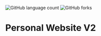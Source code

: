 ![GitHub language count](https://img.shields.io/github/languages/count/SkipPharaoh/v2?color=ff0000&style=plastic)
![GitHub forks](https://img.shields.io/github/forks/SkipPharaoh/V2?logoColor=ff0000&style=social)

# Personal Website V2